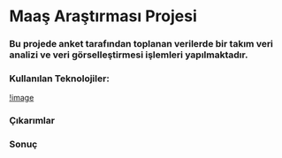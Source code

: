 # Maaş Araştırması Projesi

### Bu projede anket tarafından toplanan verilerde bir takım veri analizi ve veri görselleştirmesi işlemleri yapılmaktadır.

### Kullanılan Teknolojiler:
[!image]('elif.png')

### Çıkarımlar


### Sonuç